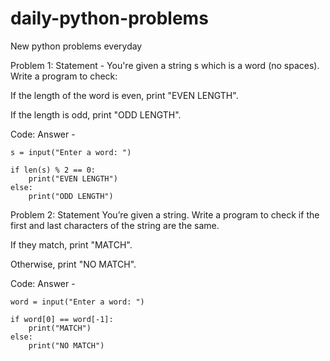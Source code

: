 # daily-python-problems
New python problems everyday

Problem  1: Statement - 
You're given a string s which is a word (no spaces). Write a program to check:

If the length of the word is even, print "EVEN LENGTH".

If the length is odd, print "ODD LENGTH".

Code: Answer -

    s = input("Enter a word: ")

    if len(s) % 2 == 0:
        print("EVEN LENGTH")
    else:
        print("ODD LENGTH")

Problem 2: Statement
You’re given a string. Write a program to check if the first and last characters of the string are the same.

If they match, print "MATCH".

Otherwise, print "NO MATCH".

Code: Answer -

    word = input("Enter a word: ")

    if word[0] == word[-1]:
        print("MATCH")
    else:
        print("NO MATCH")








